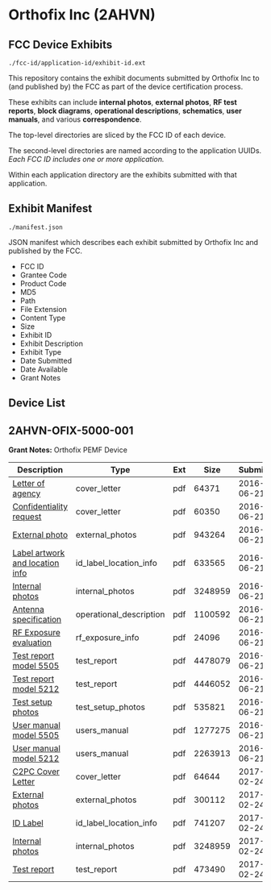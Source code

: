 # Orthofix Inc (2AHVN)
## FCC Device Exhibits

```
./fcc-id/application-id/exhibit-id.ext
```

This repository contains the exhibit documents submitted by Orthofix Inc to (and published by) the FCC as part of the device certification process.

These exhibits can include **internal photos**, **external photos**, **RF test reports**, **block diagrams**, **operational descriptions**, **schematics**, **user manuals**, and various **correspondence**.

The top-level directories are sliced by the FCC ID of each device.

The second-level directories are named according to the application UUIDs. *Each FCC ID includes one or more application.*

Within each application directory are the exhibits submitted with that application. 

## Exhibit Manifest

```
./manifest.json
```

JSON manifest which describes each exhibit submitted by Orthofix Inc and published by the FCC.

- FCC ID
- Grantee Code
- Product Code
- MD5
- Path
- File Extension
- Content Type
- Size
- Exhibit ID
- Exhibit Description
- Exhibit Type
- Date Submitted
- Date Available
- Grant Notes

## Device List
## 2AHVN-OFIX-5000-001
**Grant Notes:** Orthofix PEMF Device

| Description | Type | Ext | Size | Submitted | Available |
| ----------- | ---- | --- | ---- | --------- | --------- |
| [Letter of agency](2AHVN-OFIX-5000-001/e62613b2390913de2aa4f692c3c31411/3034538.pdf) | cover_letter | pdf | 64371 | 2016-06-21 | 2016-06-21 |
| [Confidentiality request](2AHVN-OFIX-5000-001/e62613b2390913de2aa4f692c3c31411/3034539.pdf) | cover_letter | pdf | 60350 | 2016-06-21 | 2016-06-21 |
| [External photo](2AHVN-OFIX-5000-001/e62613b2390913de2aa4f692c3c31411/3034541.pdf) | external_photos | pdf | 943264 | 2016-06-21 | 2016-06-21 |
| [Label artwork and location info](2AHVN-OFIX-5000-001/e62613b2390913de2aa4f692c3c31411/3034542.pdf) | id_label_location_info | pdf | 633565 | 2016-06-21 | 2016-06-21 |
| [Internal photos](2AHVN-OFIX-5000-001/e62613b2390913de2aa4f692c3c31411/3034540.pdf) | internal_photos | pdf | 3248959 | 2016-06-21 | 2016-06-21 |
| [Antenna specification](2AHVN-OFIX-5000-001/e62613b2390913de2aa4f692c3c31411/3034537.pdf) | operational_description | pdf | 1100592 | 2016-06-21 | 2016-06-21 |
| [RF Exposure evaluation](2AHVN-OFIX-5000-001/e62613b2390913de2aa4f692c3c31411/3034543.pdf) | rf_exposure_info | pdf | 24096 | 2016-06-21 | 2016-06-21 |
| [Test report model 5505](2AHVN-OFIX-5000-001/e62613b2390913de2aa4f692c3c31411/3034544.pdf) | test_report | pdf | 4478079 | 2016-06-21 | 2016-06-21 |
| [Test report model 5212](2AHVN-OFIX-5000-001/e62613b2390913de2aa4f692c3c31411/3034545.pdf) | test_report | pdf | 4446052 | 2016-06-21 | 2016-06-21 |
| [Test setup photos](2AHVN-OFIX-5000-001/e62613b2390913de2aa4f692c3c31411/3034546.pdf) | test_setup_photos | pdf | 535821 | 2016-06-21 | 2016-06-21 |
| [User manual model 5505](2AHVN-OFIX-5000-001/e62613b2390913de2aa4f692c3c31411/3034547.pdf) | users_manual | pdf | 1277275 | 2016-06-21 | 2016-06-21 |
| [User manual model 5212](2AHVN-OFIX-5000-001/e62613b2390913de2aa4f692c3c31411/3034548.pdf) | users_manual | pdf | 2263913 | 2016-06-21 | 2016-06-21 |
| [C2PC Cover Letter](2AHVN-OFIX-5000-001/4b7bdde0fbbbe68107061e3b8bf09654/3294656.pdf) | cover_letter | pdf | 64644 | 2017-02-24 | 2017-02-24 |
| [External photos](2AHVN-OFIX-5000-001/4b7bdde0fbbbe68107061e3b8bf09654/3294657.pdf) | external_photos | pdf | 300112 | 2017-02-24 | 2017-02-24 |
| [ID Label](2AHVN-OFIX-5000-001/4b7bdde0fbbbe68107061e3b8bf09654/3294659.pdf) | id_label_location_info | pdf | 741207 | 2017-02-24 | 2017-02-24 |
| [Internal photos](2AHVN-OFIX-5000-001/4b7bdde0fbbbe68107061e3b8bf09654/3034540.pdf) | internal_photos | pdf | 3248959 | 2017-02-24 | 2017-02-24 |
| [Test report](2AHVN-OFIX-5000-001/4b7bdde0fbbbe68107061e3b8bf09654/3294658.pdf) | test_report | pdf | 473490 | 2017-02-24 | 2017-02-24 |
